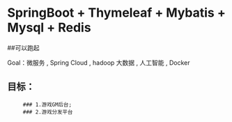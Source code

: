 # SpringBoot + Thymeleaf + Mybatis + Mysql + Redis 

##可以跑起

Goal：微服务 , Spring Cloud , hadoop 大数据 , 人工智能 , Docker

## 目标：
         ### 1.游戏GM后台;
         ### 2.游戏分发平台
